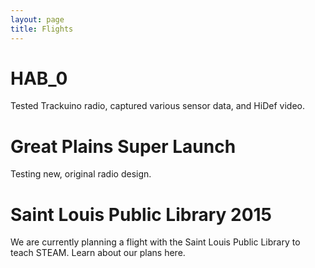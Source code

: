 ```yaml
---
layout: page
title: Flights
---
```

# HAB_0
Tested Trackuino radio, captured various sensor data, and HiDef video.</div>
		
# Great Plains Super Launch
Testing new, original radio design.


# Saint Louis Public Library 2015
We are currently planning a flight with the Saint Louis Public Library to teach STEAM. Learn about our plans here.

